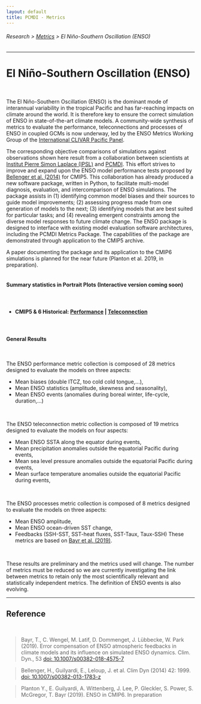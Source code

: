 ```yaml
---
layout: default
title: PCMDI - Metrics
---
```

###### Research > [Metrics][Metrics] > El Niño-Southern Oscillation (ENSO)
---

# El Niño-Southern Oscillation (ENSO)
<br>

The El Niño-Southern Oscillation (ENSO) is the dominant mode of interannual variability in the tropical Pacific and has far-reaching impacts on climate around the world. It is therefore key to ensure the correct simulation of ENSO in state-of-the-art climate models. A community-wide synthesis of metrics to evaluate the performance, teleconnections and processes of ENSO in coupled GCMs is now underway, led by the ENSO Metrics Working Group of the [International CLIVAR Pacific Panel][clivar_pacific]. 
<br>

The corresponding objective comparisons of simulations against observations shown here result from a collaboration between scientists at [Institut Pierre Simon Laplace (IPSL)][ipsl] and [PCMDI][pcmdi]. This effort strives to improve and expand upon the ENSO model performance tests proposed by [Bellenger et al. (2014)][Bellenger2014] for CMIP5. This collaboration has already produced a new software package, written in Python, to facilitate multi-model diagnosis, evaluation, and intercomparison of ENSO simulations. The package assists in (1) identifying common model biases and their sources to guide model improvements; (2) assessing progress made from one generation of models to the next; (3) identifying models that are best suited for particular tasks; and (4) revealing emergent constraints among the diverse model responses to future climate change. The ENSO package is designed to interface with existing model evaluation software architectures, including the PCMDI Metrics Package. The capabilities of the package are demonstrated through application to the CMIP5 archive. 
<br>

A paper documenting the package and its application to the CMIP6 simulations is planned for the near future (Planton et al. 2019, in preparation).
<br>
<br>

#### Summary statistics in Portrait Plots (Interactive version coming soon)
<br>

  - #### CMIP5 & 6 Historical: [Performance][CMIP5_6_enso_perf] | [Teleconnection][CMIP5_6_enso_tel] 

<br>

#### General Results
<br>

The ENSO performance metric collection is composed of 28 metrics designed to evaluate the models on three aspects:
- Mean biases (double ITCZ, too cold cold tongue,...),
- Mean ENSO statistics (amplitude, skewness and seasonality),
- Mean ENSO events (anomalies during boreal winter, life-cycle, duration,...)
<br>

The ENSO teleconnection metric collection is composed of 19 metrics designed to evaluate the models on four aspects:
- Mean ENSO SSTA along the equator during events,
- Mean precipitation anomalies outside the equatorial Pacific during events,
- Mean sea level pressure anomalies outside the equatorial Pacific during events,
- Mean surface temperature anomalies outside the equatorial Pacific during events,
<br>

The ENSO processes metric collection is composed of 8 metrics designed to evaluate the models on three aspects:
- Mean ENSO amplitude,
- Mean ENSO ocean-driven SST change,
- Feedbacks (SSH-SST, SST-heat fluxes, SST-Taux, Taux-SSH)
These metrics are based on [Bayr et al. (2019)][Bayr2019].
<br>

These results are preliminary and the metrics used will change. The number of metrics must be reduced so we are currently investigating the link between metrics to retain only the most scientifically relevant and statistically independent metrics. The definition of ENSO events is also evolving.

---

## Reference
<br>

  > Bayr, T., C. Wengel, M. Latif, D. Dommenget, J. Lübbecke, W. Park (2019). Error compensation of ENSO atmospheric feedbacks in climate models and its influence on simulated ENSO dynamics. Clim. Dyn., 53 [doi: 10.1007/s00382-018-4575-7][Bayr2019]

  > Bellenger, H., Guilyardi, E., Leloup, J. et al. Clim Dyn (2014) 42: 1999. [doi: 10.1007/s00382-013-1783-z][Bellenger2014]

  > Planton Y., E. Guilyardi, A. Wittenberg, J. Lee, P. Gleckler, S. Power, S. McGregor, T. Bayr (2019). ENSO in CMIP6. In preparation


[clivar_pacific]: http://www.clivar.org/clivar-panels/pacific
[pcmdi]: https://pcmdi.llnl.gov/
[ipsl]: https://www.ipsl.fr/

[Bayr2019]: https://doi.org/10.1007/s00382-018-4575-7
[Bellenger2014]: https://doi.org/10.1007/s00382-013-1783-z

[CMIP5_6_enso_perf]: {{site.baseurl}}/research/metrics/enso/cmip5_6_enso_perf.html
[CMIP5_6_enso_tel]: {{site.baseurl}}/research/metrics/enso/cmip5_6_enso_tel.html

[Metrics]:{{site.baseurl}}/research/metrics/index.html
